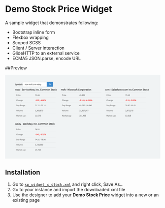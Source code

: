 # Demo Stock Price Widget
A sample widget that demonstrates following:

- Bootstrap inline form
- Flexbox wrapping
- Scoped SCSS
- Client / Server interaction
- GlideHTTP to an external service
- ECMA5 JSON.parse, encode URL

##Preview

![Demo Stock Price](images/preview.png "Demo Stock Price")

## Installation

1. Go to [`sp_widget_x_stock.xml`](src/sp_widget_x_stock.xml?raw=true) and right click, Save As...
2. Go to your instance and import the downloaded xml file
3. Use the designer to add your __Demo Stock Price__ widget into a new or an existing page
